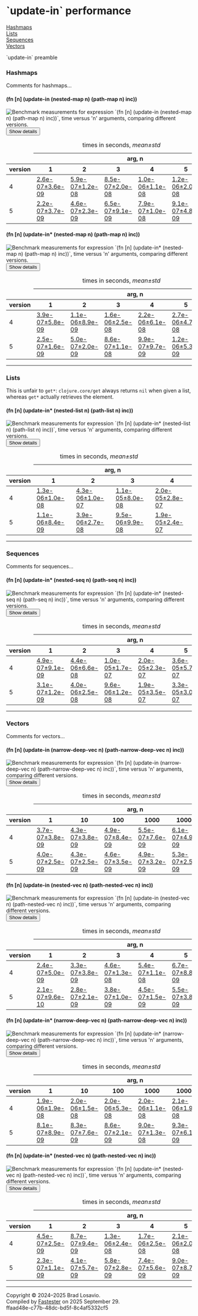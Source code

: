 
  <body>
    <h1>
      `update-in` performance
    </h1>
    <div>
      <a href="#group-0">Hashmaps</a><br>
      <a href="#group-1">Lists</a><br>
      <a href="#group-2">Sequences</a><br>
      <a href="#group-3">Vectors</a>
    </div>
    <div>
      <p>
        `update-in` preamble
      </p>
    </div>
    <section>
      <h3 id="group-0">
        Hashmaps
      </h3>
      <div>
        <p>
          Comments for hashmaps...
        </p>
      </div>
      <div>
        <h4 id="group-0-fexpr-0">
          (fn [n] (update-in (nested-map n) (path-map n) inc))
        </h4><img alt=
        "Benchmark measurements for expression `(fn [n] (update-in (nested-map n) (path-map n) inc))`, time versus &apos;n&apos; arguments, comparing different versions."
        src="img_update_in/group-0-fexpr-0.svg"><button class="collapser" type="button">Show details</button>
        <div class="collapsable">
          <table>
            <caption>
              times in seconds, <em>mean±std</em>
            </caption>
            <thead>
              <tr>
                <td></td>
                <th colspan="6">
                  arg, n
                </th>
              </tr>
              <tr>
                <th>
                  version
                </th>
                <th>
                  1
                </th>
                <th>
                  2
                </th>
                <th>
                  3
                </th>
                <th>
                  4
                </th>
                <th>
                  5
                </th>
                <th>
                  6
                </th>
              </tr>
            </thead>
            <tr>
              <td>
                4
              </td>
              <td>
                <a href="https://github.com/blosavio/fn_in/blob/main/resources/fn_in_performance/update_in/version 4/test-22.edn">2.6e-07±3.6e-09</a>
              </td>
              <td>
                <a href="https://github.com/blosavio/fn_in/blob/main/resources/fn_in_performance/update_in/version 4/test-23.edn">5.9e-07±1.2e-08</a>
              </td>
              <td>
                <a href="https://github.com/blosavio/fn_in/blob/main/resources/fn_in_performance/update_in/version 4/test-24.edn">8.5e-07±2.0e-08</a>
              </td>
              <td>
                <a href="https://github.com/blosavio/fn_in/blob/main/resources/fn_in_performance/update_in/version 4/test-25.edn">1.0e-06±1.1e-08</a>
              </td>
              <td>
                <a href="https://github.com/blosavio/fn_in/blob/main/resources/fn_in_performance/update_in/version 4/test-26.edn">1.2e-06±2.0e-08</a>
              </td>
              <td>
                <a href="https://github.com/blosavio/fn_in/blob/main/resources/fn_in_performance/update_in/version 4/test-27.edn">1.4e-06±3.0e-08</a>
              </td>
            </tr>
            <tr>
              <td>
                5
              </td>
              <td>
                <a href="https://github.com/blosavio/fn_in/blob/main/resources/fn_in_performance/update_in/version 5/test-22.edn">2.2e-07±3.7e-09</a>
              </td>
              <td>
                <a href="https://github.com/blosavio/fn_in/blob/main/resources/fn_in_performance/update_in/version 5/test-23.edn">4.6e-07±2.3e-09</a>
              </td>
              <td>
                <a href="https://github.com/blosavio/fn_in/blob/main/resources/fn_in_performance/update_in/version 5/test-24.edn">6.5e-07±9.1e-09</a>
              </td>
              <td>
                <a href="https://github.com/blosavio/fn_in/blob/main/resources/fn_in_performance/update_in/version 5/test-25.edn">7.9e-07±1.0e-08</a>
              </td>
              <td>
                <a href="https://github.com/blosavio/fn_in/blob/main/resources/fn_in_performance/update_in/version 5/test-26.edn">9.1e-07±4.8e-09</a>
              </td>
              <td>
                <a href="https://github.com/blosavio/fn_in/blob/main/resources/fn_in_performance/update_in/version 5/test-27.edn">1.1e-06±1.1e-08</a>
              </td>
            </tr>
          </table>
        </div>
        <h4 id="group-0-fexpr-1">
          (fn [n] (update-in* (nested-map n) (path-map n) inc))
        </h4><img alt=
        "Benchmark measurements for expression `(fn [n] (update-in* (nested-map n) (path-map n) inc))`, time versus &apos;n&apos; arguments, comparing different versions."
        src="img_update_in/group-0-fexpr-1.svg"><button class="collapser" type="button">Show details</button>
        <div class="collapsable">
          <table>
            <caption>
              times in seconds, <em>mean±std</em>
            </caption>
            <thead>
              <tr>
                <td></td>
                <th colspan="6">
                  arg, n
                </th>
              </tr>
              <tr>
                <th>
                  version
                </th>
                <th>
                  1
                </th>
                <th>
                  2
                </th>
                <th>
                  3
                </th>
                <th>
                  4
                </th>
                <th>
                  5
                </th>
                <th>
                  6
                </th>
              </tr>
            </thead>
            <tr>
              <td>
                4
              </td>
              <td>
                <a href="https://github.com/blosavio/fn_in/blob/main/resources/fn_in_performance/update_in/version 4/test-40.edn">3.9e-07±5.8e-09</a>
              </td>
              <td>
                <a href="https://github.com/blosavio/fn_in/blob/main/resources/fn_in_performance/update_in/version 4/test-41.edn">1.1e-06±8.9e-09</a>
              </td>
              <td>
                <a href="https://github.com/blosavio/fn_in/blob/main/resources/fn_in_performance/update_in/version 4/test-42.edn">1.6e-06±2.5e-08</a>
              </td>
              <td>
                <a href="https://github.com/blosavio/fn_in/blob/main/resources/fn_in_performance/update_in/version 4/test-43.edn">2.2e-06±6.1e-08</a>
              </td>
              <td>
                <a href="https://github.com/blosavio/fn_in/blob/main/resources/fn_in_performance/update_in/version 4/test-44.edn">2.7e-06±4.7e-08</a>
              </td>
              <td>
                <a href="https://github.com/blosavio/fn_in/blob/main/resources/fn_in_performance/update_in/version 4/test-45.edn">3.2e-06±8.4e-08</a>
              </td>
            </tr>
            <tr>
              <td>
                5
              </td>
              <td>
                <a href="https://github.com/blosavio/fn_in/blob/main/resources/fn_in_performance/update_in/version 5/test-40.edn">2.5e-07±1.6e-09</a>
              </td>
              <td>
                <a href="https://github.com/blosavio/fn_in/blob/main/resources/fn_in_performance/update_in/version 5/test-41.edn">5.0e-07±2.0e-09</a>
              </td>
              <td>
                <a href="https://github.com/blosavio/fn_in/blob/main/resources/fn_in_performance/update_in/version 5/test-42.edn">8.6e-07±1.1e-08</a>
              </td>
              <td>
                <a href="https://github.com/blosavio/fn_in/blob/main/resources/fn_in_performance/update_in/version 5/test-43.edn">9.9e-07±9.7e-09</a>
              </td>
              <td>
                <a href="https://github.com/blosavio/fn_in/blob/main/resources/fn_in_performance/update_in/version 5/test-44.edn">1.2e-06±5.3e-09</a>
              </td>
              <td>
                <a href="https://github.com/blosavio/fn_in/blob/main/resources/fn_in_performance/update_in/version 5/test-45.edn">1.3e-06±7.3e-09</a>
              </td>
            </tr>
          </table>
        </div>
      </div>
      <hr>
      <h3 id="group-1">
        Lists
      </h3>
      <div>
        <p>
          This is unfair to <code>get*</code>: <code>clojure.core/get</code> always returns <code>nil</code> when given a list, whereas <code>get*</code>
          actually retrieves the element.
        </p>
      </div>
      <div>
        <h4 id="group-1-fexpr-0">
          (fn [n] (update-in* (nested-list n) (path-list n) inc))
        </h4><img alt=
        "Benchmark measurements for expression `(fn [n] (update-in* (nested-list n) (path-list n) inc))`, time versus &apos;n&apos; arguments, comparing different versions."
        src="img_update_in/group-1-fexpr-0.svg"><button class="collapser" type="button">Show details</button>
        <div class="collapsable">
          <table>
            <caption>
              times in seconds, <em>mean±std</em>
            </caption>
            <thead>
              <tr>
                <td></td>
                <th colspan="4">
                  arg, n
                </th>
              </tr>
              <tr>
                <th>
                  version
                </th>
                <th>
                  1
                </th>
                <th>
                  2
                </th>
                <th>
                  3
                </th>
                <th>
                  4
                </th>
              </tr>
            </thead>
            <tr>
              <td>
                4
              </td>
              <td>
                <a href="https://github.com/blosavio/fn_in/blob/main/resources/fn_in_performance/update_in/version 4/test-12.edn">1.3e-06±1.0e-08</a>
              </td>
              <td>
                <a href="https://github.com/blosavio/fn_in/blob/main/resources/fn_in_performance/update_in/version 4/test-13.edn">4.3e-06±1.0e-07</a>
              </td>
              <td>
                <a href="https://github.com/blosavio/fn_in/blob/main/resources/fn_in_performance/update_in/version 4/test-14.edn">1.1e-05±8.0e-08</a>
              </td>
              <td>
                <a href="https://github.com/blosavio/fn_in/blob/main/resources/fn_in_performance/update_in/version 4/test-15.edn">2.0e-05±2.8e-07</a>
              </td>
            </tr>
            <tr>
              <td>
                5
              </td>
              <td>
                <a href="https://github.com/blosavio/fn_in/blob/main/resources/fn_in_performance/update_in/version 5/test-12.edn">1.1e-06±8.4e-09</a>
              </td>
              <td>
                <a href="https://github.com/blosavio/fn_in/blob/main/resources/fn_in_performance/update_in/version 5/test-13.edn">3.9e-06±2.7e-08</a>
              </td>
              <td>
                <a href="https://github.com/blosavio/fn_in/blob/main/resources/fn_in_performance/update_in/version 5/test-14.edn">9.5e-06±9.9e-08</a>
              </td>
              <td>
                <a href="https://github.com/blosavio/fn_in/blob/main/resources/fn_in_performance/update_in/version 5/test-15.edn">1.9e-05±2.4e-07</a>
              </td>
            </tr>
          </table>
        </div>
      </div>
      <hr>
      <h3 id="group-2">
        Sequences
      </h3>
      <div>
        <p>
          Comments for sequences...
        </p>
      </div>
      <div>
        <h4 id="group-2-fexpr-0">
          (fn [n] (update-in* (nested-seq n) (path-seq n) inc))
        </h4><img alt=
        "Benchmark measurements for expression `(fn [n] (update-in* (nested-seq n) (path-seq n) inc))`, time versus &apos;n&apos; arguments, comparing different versions."
        src="img_update_in/group-2-fexpr-0.svg"><button class="collapser" type="button">Show details</button>
        <div class="collapsable">
          <table>
            <caption>
              times in seconds, <em>mean±std</em>
            </caption>
            <thead>
              <tr>
                <td></td>
                <th colspan="6">
                  arg, n
                </th>
              </tr>
              <tr>
                <th>
                  version
                </th>
                <th>
                  1
                </th>
                <th>
                  2
                </th>
                <th>
                  3
                </th>
                <th>
                  4
                </th>
                <th>
                  5
                </th>
                <th>
                  6
                </th>
              </tr>
            </thead>
            <tr>
              <td>
                4
              </td>
              <td>
                <a href="https://github.com/blosavio/fn_in/blob/main/resources/fn_in_performance/update_in/version 4/test-28.edn">4.9e-07±9.1e-09</a>
              </td>
              <td>
                <a href="https://github.com/blosavio/fn_in/blob/main/resources/fn_in_performance/update_in/version 4/test-29.edn">4.4e-06±6.6e-08</a>
              </td>
              <td>
                <a href="https://github.com/blosavio/fn_in/blob/main/resources/fn_in_performance/update_in/version 4/test-30.edn">1.0e-05±1.7e-07</a>
              </td>
              <td>
                <a href="https://github.com/blosavio/fn_in/blob/main/resources/fn_in_performance/update_in/version 4/test-31.edn">2.0e-05±2.3e-07</a>
              </td>
              <td>
                <a href="https://github.com/blosavio/fn_in/blob/main/resources/fn_in_performance/update_in/version 4/test-32.edn">3.6e-05±5.7e-07</a>
              </td>
              <td>
                <a href="https://github.com/blosavio/fn_in/blob/main/resources/fn_in_performance/update_in/version 4/test-33.edn">5.6e-05±6.4e-07</a>
              </td>
            </tr>
            <tr>
              <td>
                5
              </td>
              <td>
                <a href="https://github.com/blosavio/fn_in/blob/main/resources/fn_in_performance/update_in/version 5/test-28.edn">3.1e-07±1.2e-09</a>
              </td>
              <td>
                <a href="https://github.com/blosavio/fn_in/blob/main/resources/fn_in_performance/update_in/version 5/test-29.edn">4.0e-06±2.5e-08</a>
              </td>
              <td>
                <a href="https://github.com/blosavio/fn_in/blob/main/resources/fn_in_performance/update_in/version 5/test-30.edn">9.6e-06±1.2e-08</a>
              </td>
              <td>
                <a href="https://github.com/blosavio/fn_in/blob/main/resources/fn_in_performance/update_in/version 5/test-31.edn">1.9e-05±3.5e-07</a>
              </td>
              <td>
                <a href="https://github.com/blosavio/fn_in/blob/main/resources/fn_in_performance/update_in/version 5/test-32.edn">3.3e-05±3.0e-07</a>
              </td>
              <td>
                <a href="https://github.com/blosavio/fn_in/blob/main/resources/fn_in_performance/update_in/version 5/test-33.edn">5.3e-05±1.5e-07</a>
              </td>
            </tr>
          </table>
        </div>
      </div>
      <hr>
      <h3 id="group-3">
        Vectors
      </h3>
      <div>
        <p>
          Comments for vectors...
        </p>
      </div>
      <div>
        <h4 id="group-3-fexpr-0">
          (fn [n] (update-in (narrow-deep-vec n) (path-narrow-deep-vec n) inc))
        </h4><img alt=
        "Benchmark measurements for expression `(fn [n] (update-in (narrow-deep-vec n) (path-narrow-deep-vec n) inc))`, time versus &apos;n&apos; arguments, comparing different versions."
        src="img_update_in/group-3-fexpr-0.svg"><button class="collapser" type="button">Show details</button>
        <div class="collapsable">
          <table>
            <caption>
              times in seconds, <em>mean±std</em>
            </caption>
            <thead>
              <tr>
                <td></td>
                <th colspan="6">
                  arg, n
                </th>
              </tr>
              <tr>
                <th>
                  version
                </th>
                <th>
                  1
                </th>
                <th>
                  10
                </th>
                <th>
                  100
                </th>
                <th>
                  1000
                </th>
                <th>
                  10000
                </th>
                <th>
                  100000
                </th>
              </tr>
            </thead>
            <tr>
              <td>
                4
              </td>
              <td>
                <a href="https://github.com/blosavio/fn_in/blob/main/resources/fn_in_performance/update_in/version 4/test-6.edn">3.7e-07±3.8e-09</a>
              </td>
              <td>
                <a href="https://github.com/blosavio/fn_in/blob/main/resources/fn_in_performance/update_in/version 4/test-7.edn">4.3e-07±3.8e-09</a>
              </td>
              <td>
                <a href="https://github.com/blosavio/fn_in/blob/main/resources/fn_in_performance/update_in/version 4/test-8.edn">4.9e-07±8.4e-09</a>
              </td>
              <td>
                <a href="https://github.com/blosavio/fn_in/blob/main/resources/fn_in_performance/update_in/version 4/test-9.edn">5.5e-07±7.6e-09</a>
              </td>
              <td>
                <a href="https://github.com/blosavio/fn_in/blob/main/resources/fn_in_performance/update_in/version 4/test-10.edn">6.1e-07±4.9e-09</a>
              </td>
              <td>
                <a href="https://github.com/blosavio/fn_in/blob/main/resources/fn_in_performance/update_in/version 4/test-11.edn">6.5e-07±6.9e-09</a>
              </td>
            </tr>
            <tr>
              <td>
                5
              </td>
              <td>
                <a href="https://github.com/blosavio/fn_in/blob/main/resources/fn_in_performance/update_in/version 5/test-6.edn">4.0e-07±2.5e-09</a>
              </td>
              <td>
                <a href="https://github.com/blosavio/fn_in/blob/main/resources/fn_in_performance/update_in/version 5/test-7.edn">4.3e-07±2.5e-09</a>
              </td>
              <td>
                <a href="https://github.com/blosavio/fn_in/blob/main/resources/fn_in_performance/update_in/version 5/test-8.edn">4.6e-07±3.5e-09</a>
              </td>
              <td>
                <a href="https://github.com/blosavio/fn_in/blob/main/resources/fn_in_performance/update_in/version 5/test-9.edn">4.9e-07±3.2e-09</a>
              </td>
              <td>
                <a href="https://github.com/blosavio/fn_in/blob/main/resources/fn_in_performance/update_in/version 5/test-10.edn">5.3e-07±2.5e-09</a>
              </td>
              <td>
                <a href="https://github.com/blosavio/fn_in/blob/main/resources/fn_in_performance/update_in/version 5/test-11.edn">5.5e-07±5.9e-09</a>
              </td>
            </tr>
          </table>
        </div>
        <h4 id="group-3-fexpr-1">
          (fn [n] (update-in (nested-vec n) (path-nested-vec n) inc))
        </h4><img alt=
        "Benchmark measurements for expression `(fn [n] (update-in (nested-vec n) (path-nested-vec n) inc))`, time versus &apos;n&apos; arguments, comparing different versions."
        src="img_update_in/group-3-fexpr-1.svg"><button class="collapser" type="button">Show details</button>
        <div class="collapsable">
          <table>
            <caption>
              times in seconds, <em>mean±std</em>
            </caption>
            <thead>
              <tr>
                <td></td>
                <th colspan="6">
                  arg, n
                </th>
              </tr>
              <tr>
                <th>
                  version
                </th>
                <th>
                  1
                </th>
                <th>
                  2
                </th>
                <th>
                  3
                </th>
                <th>
                  4
                </th>
                <th>
                  5
                </th>
                <th>
                  6
                </th>
              </tr>
            </thead>
            <tr>
              <td>
                4
              </td>
              <td>
                <a href="https://github.com/blosavio/fn_in/blob/main/resources/fn_in_performance/update_in/version 4/test-16.edn">2.4e-07±5.0e-09</a>
              </td>
              <td>
                <a href="https://github.com/blosavio/fn_in/blob/main/resources/fn_in_performance/update_in/version 4/test-17.edn">3.3e-07±3.8e-09</a>
              </td>
              <td>
                <a href="https://github.com/blosavio/fn_in/blob/main/resources/fn_in_performance/update_in/version 4/test-18.edn">4.6e-07±1.3e-08</a>
              </td>
              <td>
                <a href="https://github.com/blosavio/fn_in/blob/main/resources/fn_in_performance/update_in/version 4/test-19.edn">5.4e-07±1.1e-08</a>
              </td>
              <td>
                <a href="https://github.com/blosavio/fn_in/blob/main/resources/fn_in_performance/update_in/version 4/test-20.edn">6.7e-07±8.8e-09</a>
              </td>
              <td>
                <a href="https://github.com/blosavio/fn_in/blob/main/resources/fn_in_performance/update_in/version 4/test-21.edn">7.6e-07±1.2e-08</a>
              </td>
            </tr>
            <tr>
              <td>
                5
              </td>
              <td>
                <a href="https://github.com/blosavio/fn_in/blob/main/resources/fn_in_performance/update_in/version 5/test-16.edn">2.1e-07±9.6e-10</a>
              </td>
              <td>
                <a href="https://github.com/blosavio/fn_in/blob/main/resources/fn_in_performance/update_in/version 5/test-17.edn">2.8e-07±2.1e-09</a>
              </td>
              <td>
                <a href="https://github.com/blosavio/fn_in/blob/main/resources/fn_in_performance/update_in/version 5/test-18.edn">3.8e-07±1.0e-09</a>
              </td>
              <td>
                <a href="https://github.com/blosavio/fn_in/blob/main/resources/fn_in_performance/update_in/version 5/test-19.edn">4.5e-07±1.5e-09</a>
              </td>
              <td>
                <a href="https://github.com/blosavio/fn_in/blob/main/resources/fn_in_performance/update_in/version 5/test-20.edn">5.5e-07±3.8e-09</a>
              </td>
              <td>
                <a href="https://github.com/blosavio/fn_in/blob/main/resources/fn_in_performance/update_in/version 5/test-21.edn">6.3e-07±6.9e-09</a>
              </td>
            </tr>
          </table>
        </div>
        <h4 id="group-3-fexpr-2">
          (fn [n] (update-in* (narrow-deep-vec n) (path-narrow-deep-vec n) inc))
        </h4><img alt=
        "Benchmark measurements for expression `(fn [n] (update-in* (narrow-deep-vec n) (path-narrow-deep-vec n) inc))`, time versus &apos;n&apos; arguments, comparing different versions."
        src="img_update_in/group-3-fexpr-2.svg"><button class="collapser" type="button">Show details</button>
        <div class="collapsable">
          <table>
            <caption>
              times in seconds, <em>mean±std</em>
            </caption>
            <thead>
              <tr>
                <td></td>
                <th colspan="6">
                  arg, n
                </th>
              </tr>
              <tr>
                <th>
                  version
                </th>
                <th>
                  1
                </th>
                <th>
                  10
                </th>
                <th>
                  100
                </th>
                <th>
                  1000
                </th>
                <th>
                  10000
                </th>
                <th>
                  100000
                </th>
              </tr>
            </thead>
            <tr>
              <td>
                4
              </td>
              <td>
                <a href="https://github.com/blosavio/fn_in/blob/main/resources/fn_in_performance/update_in/version 4/test-34.edn">1.9e-06±1.9e-08</a>
              </td>
              <td>
                <a href="https://github.com/blosavio/fn_in/blob/main/resources/fn_in_performance/update_in/version 4/test-35.edn">2.0e-06±1.5e-08</a>
              </td>
              <td>
                <a href="https://github.com/blosavio/fn_in/blob/main/resources/fn_in_performance/update_in/version 4/test-36.edn">2.0e-06±5.3e-08</a>
              </td>
              <td>
                <a href="https://github.com/blosavio/fn_in/blob/main/resources/fn_in_performance/update_in/version 4/test-37.edn">2.0e-06±1.1e-08</a>
              </td>
              <td>
                <a href="https://github.com/blosavio/fn_in/blob/main/resources/fn_in_performance/update_in/version 4/test-38.edn">2.1e-06±1.9e-08</a>
              </td>
              <td>
                <a href="https://github.com/blosavio/fn_in/blob/main/resources/fn_in_performance/update_in/version 4/test-39.edn">2.1e-06±2.7e-08</a>
              </td>
            </tr>
            <tr>
              <td>
                5
              </td>
              <td>
                <a href="https://github.com/blosavio/fn_in/blob/main/resources/fn_in_performance/update_in/version 5/test-34.edn">8.1e-07±8.9e-09</a>
              </td>
              <td>
                <a href="https://github.com/blosavio/fn_in/blob/main/resources/fn_in_performance/update_in/version 5/test-35.edn">8.3e-07±7.6e-09</a>
              </td>
              <td>
                <a href="https://github.com/blosavio/fn_in/blob/main/resources/fn_in_performance/update_in/version 5/test-36.edn">8.6e-07±2.1e-09</a>
              </td>
              <td>
                <a href="https://github.com/blosavio/fn_in/blob/main/resources/fn_in_performance/update_in/version 5/test-37.edn">9.0e-07±1.3e-08</a>
              </td>
              <td>
                <a href="https://github.com/blosavio/fn_in/blob/main/resources/fn_in_performance/update_in/version 5/test-38.edn">9.3e-07±6.1e-09</a>
              </td>
              <td>
                <a href="https://github.com/blosavio/fn_in/blob/main/resources/fn_in_performance/update_in/version 5/test-39.edn">9.5e-07±4.7e-09</a>
              </td>
            </tr>
          </table>
        </div>
        <h4 id="group-3-fexpr-3">
          (fn [n] (update-in* (nested-vec n) (path-nested-vec n) inc))
        </h4><img alt=
        "Benchmark measurements for expression `(fn [n] (update-in* (nested-vec n) (path-nested-vec n) inc))`, time versus &apos;n&apos; arguments, comparing different versions."
        src="img_update_in/group-3-fexpr-3.svg"><button class="collapser" type="button">Show details</button>
        <div class="collapsable">
          <table>
            <caption>
              times in seconds, <em>mean±std</em>
            </caption>
            <thead>
              <tr>
                <td></td>
                <th colspan="6">
                  arg, n
                </th>
              </tr>
              <tr>
                <th>
                  version
                </th>
                <th>
                  1
                </th>
                <th>
                  2
                </th>
                <th>
                  3
                </th>
                <th>
                  4
                </th>
                <th>
                  5
                </th>
                <th>
                  6
                </th>
              </tr>
            </thead>
            <tr>
              <td>
                4
              </td>
              <td>
                <a href="https://github.com/blosavio/fn_in/blob/main/resources/fn_in_performance/update_in/version 4/test-0.edn">4.5e-07±2.5e-09</a>
              </td>
              <td>
                <a href="https://github.com/blosavio/fn_in/blob/main/resources/fn_in_performance/update_in/version 4/test-1.edn">8.7e-07±9.4e-09</a>
              </td>
              <td>
                <a href="https://github.com/blosavio/fn_in/blob/main/resources/fn_in_performance/update_in/version 4/test-2.edn">1.3e-06±2.4e-08</a>
              </td>
              <td>
                <a href="https://github.com/blosavio/fn_in/blob/main/resources/fn_in_performance/update_in/version 4/test-3.edn">1.7e-06±2.5e-08</a>
              </td>
              <td>
                <a href="https://github.com/blosavio/fn_in/blob/main/resources/fn_in_performance/update_in/version 4/test-4.edn">2.1e-06±2.0e-08</a>
              </td>
              <td>
                <a href="https://github.com/blosavio/fn_in/blob/main/resources/fn_in_performance/update_in/version 4/test-5.edn">2.5e-06±4.8e-08</a>
              </td>
            </tr>
            <tr>
              <td>
                5
              </td>
              <td>
                <a href="https://github.com/blosavio/fn_in/blob/main/resources/fn_in_performance/update_in/version 5/test-0.edn">2.3e-07±1.1e-09</a>
              </td>
              <td>
                <a href="https://github.com/blosavio/fn_in/blob/main/resources/fn_in_performance/update_in/version 5/test-1.edn">4.1e-07±5.7e-09</a>
              </td>
              <td>
                <a href="https://github.com/blosavio/fn_in/blob/main/resources/fn_in_performance/update_in/version 5/test-2.edn">5.8e-07±2.8e-09</a>
              </td>
              <td>
                <a href="https://github.com/blosavio/fn_in/blob/main/resources/fn_in_performance/update_in/version 5/test-3.edn">7.4e-07±5.6e-09</a>
              </td>
              <td>
                <a href="https://github.com/blosavio/fn_in/blob/main/resources/fn_in_performance/update_in/version 5/test-4.edn">9.0e-07±8.7e-09</a>
              </td>
              <td>
                <a href="https://github.com/blosavio/fn_in/blob/main/resources/fn_in_performance/update_in/version 5/test-5.edn">1.1e-06±2.2e-08</a>
              </td>
            </tr>
          </table>
        </div>
      </div>
      <hr>
    </section>
    <p id="page-footer">
      Copyright © 2024–2025 Brad Losavio.<br>
      Compiled by <a href="https://github.com/blosavio/Fastester">Fastester</a> on 2025 September 29.<span id="uuid"><br>
      ffaad48e-c77b-48dc-bd5f-8c4af5332cf5</span>
    </p>
  </body>
</html>
